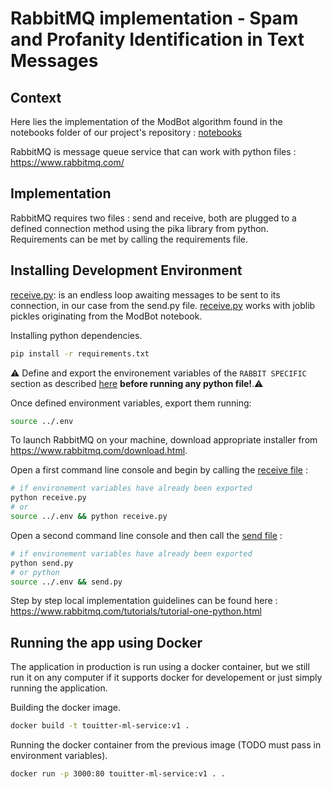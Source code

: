 # RabbitMQ implementation - Spam and Profanity Identification in Text Messages

## Context

Here lies the implementation of the ModBot algorithm found in the notebooks folder of our project's repository : [notebooks](../notebooks)

RabbitMQ is message queue service that can work with python files : https://www.rabbitmq.com/


## Implementation

RabbitMQ requires two files : send and receive, both are plugged to a defined connection method using the pika library from python. Requirements can be met by calling the requirements file.

## Installing Development Environment

[receive.py](./receive.py): is an endless loop awaiting messages to be sent to its connection, in our case from the send.py file.
[receive.py](./receive.py) works with joblib pickles originating from the ModBot notebook.

Installing python dependencies.

```bash
pip install -r requirements.txt
```

⚠️ Define and export the environement variables of the `RABBIT SPECIFIC` section as described [here]( https://github.com/andbluedev/Twitter-Clone-ML-Moderator#environment-variables) **before running any python file!**.⚠️ 

Once defined environment variables, export them running:
```bash
source ../.env
```

To launch RabbitMQ on your machine, download appropriate installer from https://www.rabbitmq.com/download.html.

Open a first command line console and begin by calling the [receive file](./receive.py) :

```bash
# if environement variables have already been exported
python receive.py
# or 
source ../.env && python receive.py
```

Open a second command line console and then call the [send file](./send.py) :

```bash
# if environement variables have already been exported
python send.py
# or python
source ../.env && send.py
```

Step by step local implementation guidelines can be found here : https://www.rabbitmq.com/tutorials/tutorial-one-python.html

## Running the app using Docker

The application in production is run using a docker container, but we still run it on any computer if it supports docker for developement or just simply running the application.


Building the docker image.

```bash
docker build -t touitter-ml-service:v1 .
```

Running the docker container from the previous image (TODO must pass in environment variables).

```bash
docker run -p 3000:80 touitter-ml-service:v1 . .
```
